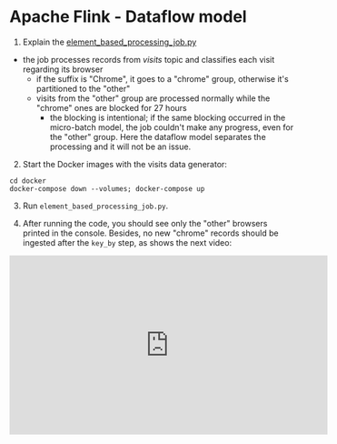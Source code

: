 # Apache Flink - Dataflow model
 
1. Explain the [element_based_processing_job.py](element_based_processing_job.py)
* the job processes records from _visits_ topic and classifies each visit regarding its browser
  * if the suffix is "Chrome", it goes to a "chrome" group, otherwise it's partitioned to the "other"
  * visits from the "other" group are processed normally while the "chrome" ones are blocked for 27 hours
    * the blocking is intentional; if the same blocking occurred in the micro-batch model, the job couldn't make any 
    progress, even for the "other" group. Here the dataflow model separates the processing and it will not be an issue.

2. Start the Docker images with the visits data generator:
```
cd docker
docker-compose down --volumes; docker-compose up
```

3. Run `element_based_processing_job.py`. 

4. After running the code, you should see only the "other" browsers printed in the console. Besides, no new "chrome"
records should be ingested after the `key_by` step, as shows the next video:

<iframe width="560" height="315" src="https://www.youtube.com/embed/hxZHxBcVe60?si=SCG25z-myzW3JCxW" title="YouTube video player" frameborder="0" allow="accelerometer; autoplay; clipboard-write; encrypted-media; gyroscope; picture-in-picture; web-share" referrerpolicy="strict-origin-when-cross-origin" allowfullscreen></iframe>
